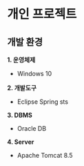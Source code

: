 # 개인 프로젝트



## 개발 환경

**1. 운영체제**
- Windows 10

**2. 개발도구**
- Eclipse Spring sts

**3. DBMS**
- Oracle DB

**4. Server**
- Apache Tomcat 8.5

